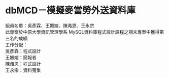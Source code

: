 # dbMCD－模擬麥當勞外送資料庫

組員名單：吳彥霖、王姵媗、陳澔恩、王永宗  
此專案於中原大學資訊管理學系 MySQL資料庫程式設計課程之期末專案中獲得第三名的成績  
工作分配：  
吳彥霖：程式設計  
王姵媗：簡報者  
陳澔恩：程式設計  
王永宗：資料蒐集  
